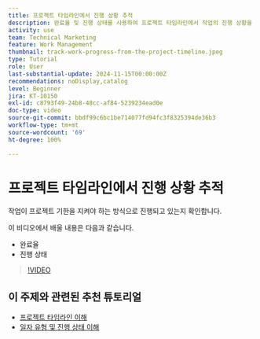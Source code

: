 ```yaml
---
title: 프로젝트 타임라인에서 진행 상황 추적
description: 완료율 및 진행 상태를 사용하여 프로젝트 타임라인에서 작업의 진행 상황을 추적하는 방법을 알아봅니다.
activity: use
team: Technical Marketing
feature: Work Management
thumbnail: track-work-progress-from-the-project-timeline.jpeg
type: Tutorial
role: User
last-substantial-update: 2024-11-15T00:00:00Z
recommendations: noDisplay,catalog
level: Beginner
jira: KT-10150
exl-id: c8793f49-24b8-48cc-af84-5239234ead0e
doc-type: video
source-git-commit: bbdf99c6bc1be714077fd94fc3f8325394de36b3
workflow-type: tm+mt
source-wordcount: '69'
ht-degree: 100%

---
```


# 프로젝트 타임라인에서 진행 상황 추적

작업이 프로젝트 기한을 지켜야 하는 방식으로 진행되고 있는지 확인합니다.

이 비디오에서 배울 내용은 다음과 같습니다.

* 완료율
* 진행 상태

>[!VIDEO](https://video.tv.adobe.com/v/3438215/?quality=12&learn=on&enablevpops=1&captions=kor)


## 이 주제와 관련된 추천 튜토리얼

* [프로젝트 타임라인 이해](/help/manage-work/project-timelines/understand-project-timelines.md)
* [일자 유형 및 진행 상태 이해](/help/manage-work/project-timelines/understand-task-dates-and-progress-status.md)

